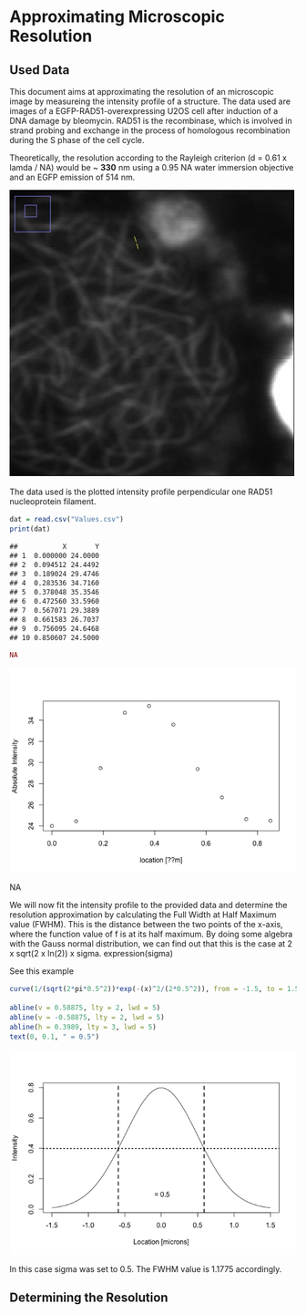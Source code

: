 Approximating Microscopic Resolution
================

Used Data
---------

This document aims at approximating the resolution of an microscopic image by measureing the intensity profile of a structure. The data used are images of a EGFP-RAD51-overexpressing U2OS cell after induction of a DNA damage by bleomycin. RAD51 is the recombinase, which is involved in strand probing and exchange in the process of homologous recombination during the S phase of the cell cycle.

Theoretically, the resolution according to the Rayleigh criterion (d = 0.61 x lamda / NA) would be ~ **330** nm using a 0.95 NA water immersion objective and an EGFP emission of 514 nm.

![My Figure](rad51.jpg)

The data used is the plotted intensity profile perpendicular one RAD51 nucleoprotein filament.

``` r
dat = read.csv("Values.csv")
print(dat)
```

    ##           X       Y
    ## 1  0.000000 24.0000
    ## 2  0.094512 24.4492
    ## 3  0.189024 29.4746
    ## 4  0.283536 34.7160
    ## 5  0.378048 35.3546
    ## 6  0.472560 33.5960
    ## 7  0.567071 29.3889
    ## 8  0.661583 26.7037
    ## 9  0.756095 24.6468
    ## 10 0.850607 24.5000

``` r
NA
```

![](AproxMicroResol_files/figure-markdown_github-ascii_identifiers/unnamed-chunk-1-1.png)

NA

We will now fit the intensity profile to the provided data and determine the resolution approximation by calculating the Full Width at Half Maximum value (FWHM). This is the distance between the two points of the x-axis, where the function value of f is at its half maximum. By doing some algebra with the Gauss normal distribution, we can find out that this is the case at 2 x sqrt(2 x ln(2)) x sigma. expression(sigma)

See this example

``` r
curve(1/(sqrt(2*pi*0.5^2))*exp(-(x)^2/(2*0.5^2)), from = -1.5, to = 1.5, xlab = "Location [microns]", ylab = "Intensity")

abline(v = 0.58875, lty = 2, lwd = 5)
abline(v = -0.58875, lty = 2, lwd = 5)
abline(h = 0.3989, lty = 3, lwd = 5)
text(0, 0.1, " = 0.5")
```

![](AproxMicroResol_files/figure-markdown_github-ascii_identifiers/unnamed-chunk-2-1.png)

In this case sigma was set to 0.5. The FWHM value is 1.1775 accordingly.

Determining the Resolution
--------------------------
